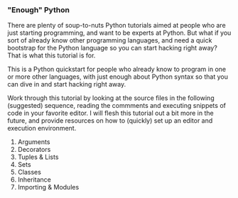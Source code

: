 ### "Enough" Python


There are plenty of soup-to-nuts Python tutorials aimed at people who are just starting programming, and want to be
experts at Python.  But what if you sort of already know other programming languages, and need a quick bootstrap for the
Python language so you can start hacking right away?  That is what this tutorial is for.

This is a Python quickstart for people who already know to program in one or more other languages, with just enough
about Python syntax so that you can dive in and start hacking right away.

Work through this tutorial by looking at the source files in the following (suggested) sequence, reading the commments
and executing snippets of code in your favorite editor. I will flesh this tutorial out a bit more in the future, and
provide resources on how to (quickly) set up an editor and execution environment.

1. Arguments
2. Decorators
3. Tuples & Lists
4. Sets
5. Classes
6. Inheritance
7. Importing & Modules
